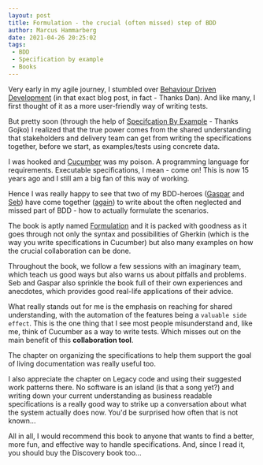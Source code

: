 ```yaml
---
layout: post
title: Formulation - the crucial (often missed) step of BDD
author: Marcus Hammarberg
date: 2021-04-26 20:25:02
tags:
 - BDD
 - Specification by example
 - Books
---
```


Very early in my agile journey, I stumbled over [Behaviour Driven Development](https://dannorth.net/introducing-bdd/) (in that exact blog post, in fact - Thanks Dan). And like many, I first thought of it as a more user-friendly way of writing tests.

But pretty soon (through the help of [Specifcation By Example](https://www.manning.com/books/specification-by-example) - Thanks Gojko) I realized that the true power comes from the shared understanding that stakeholders and delivery team can get from writing the specifications together, before we start, as examples/tests using concrete data.

I was hooked and [Cucumber](https://cucumber.io/) was my poison. A programming language for requirements. Executable specifications, I mean - come on! This is now 15 years ago and I still am a big fan of this way of working.

Hence I was really happy to see that two of my BDD-heroes ([Gaspar](https://twitter.com/gasparnagy) and [Seb](https://twitter.com/sebrose)) have come together ([again](https://leanpub.com/bddbooks-discovery)) to write about the often neglected and missed part of BDD - how to actually formulate the scenarios.

The book is aptly named [Formulation](https://leanpub.com/bddbooks-formulation) and it is packed with goodness as it goes through not only the syntax and possibilities of Gherkin (which is the way you write specifications in Cucumber) but also many examples on how the crucial collaboration can be done.

Throughout the book, we follow a few sessions with an imaginary team, which teach us good ways but also warns us about pitfalls and problems. Seb and Gaspar also sprinkle the book full of their own experiences and anecdotes, which provides good real-life applications of their advice.

What really stands out for me is the emphasis on reaching for shared understanding, with the automation of the features being a `valuable side effect`. This is the one thing that I see most people misunderstand and, like me, think of Cucumber as a way to write tests. Which misses out on the main benefit of this **collaboration tool**.

The chapter on organizing the specifications to help them support the goal of living documentation was really useful too.

I also appreciate the chapter on Legacy code and using their suggested work patterns there. No software is an island (is that a song yet?) and writing down your current understanding as business readable specifications is a really good way to strike up a conversation about what the system actually does now. You'd be surprised how often that is not known...

All in all, I would recommend this book to anyone that wants to find a better, more fun, and effective way to handle specifications. And, since I read it, you should buy the Discovery book too...
